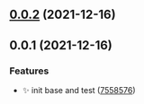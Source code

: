 ## [0.0.2](https://github.com/willin/afdian-sdk/compare/v0.0.1...v0.0.2) (2021-12-16)



## 0.0.1 (2021-12-16)


### Features

* :sparkles: init base and test ([7558576](https://github.com/willin/afdian-sdk/commit/755857676ab73aabd2274116f834851122ee6f13))



